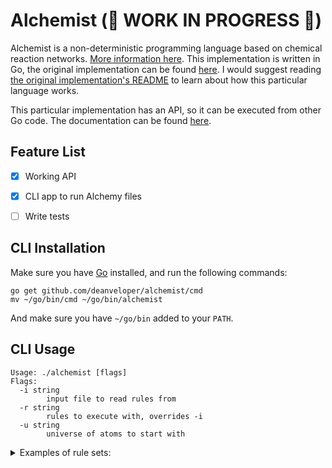 # Alchemist (🚒 WORK IN PROGRESS 🚒)

Alchemist is a non-deterministic programming language based on chemical reaction networks. [More information here](https://esolangs.org/wiki/Alchemist). This implementation is written in Go, the original implementation can be found [here](https://github.com/bforte/Alchemist). I would suggest reading [the original implementation's README](https://github.com/bforte/Alchemist/blob/master/README.md) to learn about how this particular language works.

This particular implementation has an API, so it can be executed from other Go code. The documentation can be found [here](https://godoc.org/deanveloper/alchemist).

## Feature List

 * [x] Working API
 * [x] CLI app to run Alchemy files
 * [ ] Write tests


## CLI Installation

Make sure you have [Go](https://golang.org/dl/) installed, and run the following commands:

```
go get github.com/deanveloper/alchemist/cmd
mv ~/go/bin/cmd ~/go/bin/alchemist
```

And make sure you have `~/go/bin` added to your `PATH`.

## CLI Usage

```
Usage: ./alchemist [flags]
Flags:
  -i string
        input file to read rules from
  -r string
        rules to execute with, overrides -i
  -u string
        universe of atoms to start with
```

<details><summary>Examples of rule sets:</summary>

### Hello world
<pre>
_->Out_"Hello, World!"
</pre>

### Hello world (using `!` to determine input universe)
<pre>
x->Out_"Hello, World!"!x
</pre>

### Countdown
<pre>
_->5x
x->Out_x
0x->Out_"Liftoff"
</pre>

### Adder
<pre>
_ -> a+reqX+Out_"Input 1:"+In_x+Out_"Input 2:"+In_y
x -> z
y -> z
a+0x+0y -> Out_z
</pre>

### Fibonacci
<pre>
_ -> Out_"Enter how many numbers you wanna see:"+In_loop+b+setNext+Out_""+Out_"Fibonacci:"+Out_a+Out_b

loop+a+setNext -> loop+next+setNext
loop+b+setNext -> loop+next+setNext+saveB
loop+0a+0b+setNext -> Out_next+setA

loop+setA+saveB -> loop+setA+a
loop+setA+0saveB -> loop+setB

loop+setB+next -> loop+setB+b
loop+setB+0next -> loop+setNext
</pre>
</details>

